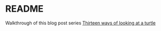 # README

Walkthrough of this blog post series [Thirteen ways of looking at a turtle](https://fsharpforfunandprofit.com/posts/13-ways-of-looking-at-a-turtle/#way1)
